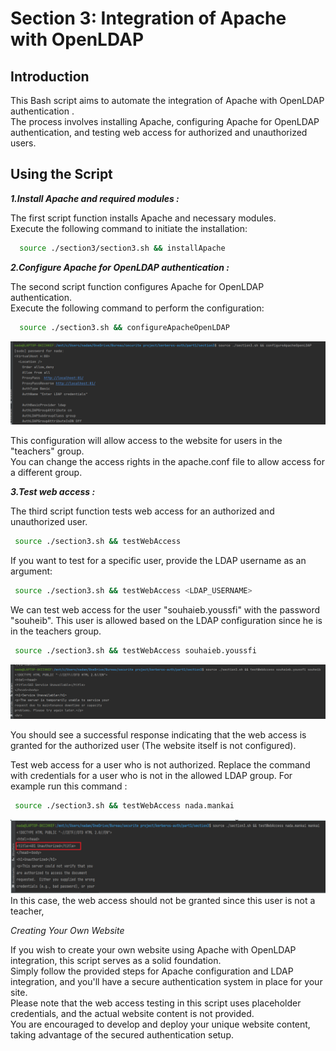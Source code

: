 # **Section 3: Integration of Apache with OpenLDAP**

## **Introduction**

This Bash script aims to automate the integration of Apache with OpenLDAP authentication .  <br/>
The process involves installing Apache, configuring Apache for OpenLDAP authentication, and testing web access for authorized and unauthorized users.

## **Using the Script**
___1.Install Apache and required modules :___

The first script function installs Apache and necessary modules.<br/> Execute the following command to initiate the installation:
~~~sh
  source ./section3/section3.sh && installApache
~~~

___2.Configure Apache for OpenLDAP authentication :___

The second script function configures Apache for OpenLDAP authentication. <br/>Execute the following command to perform the configuration:
~~~sh
  source ./section3.sh && configureApacheOpenLDAP
   ~~~

![img_2.png](../../images/part1/section3/img_2.png)

This configuration will allow access to the website for users in the "teachers" group. <br/>You can change the access rights in the apache.conf file to allow access for a different group.

___3.Test web access :___

The third script function tests web access for an authorized and unauthorized user. 
~~~sh
 source ./section3.sh && testWebAccess
   ~~~
If you want to test for a specific user, provide the LDAP username as an argument:
~~~sh
 source ./section3.sh && testWebAccess <LDAP_USERNAME>
   ~~~

We can test web access for the user "souhaieb.youssfi" with the password "souheib". This user is allowed based on the LDAP configuration since he is in the teachers group.
~~~sh
 source ./section3.sh && testWebAccess souhaieb.youssfi
   ~~~
![img_5.png](../../images/part1/section3/img_5.png)

You should see a successful response indicating that the web access is granted for the authorized user (The website itself is not configured).

Test web access for a user who is not authorized. Replace the command with credentials for a user who is not in the allowed LDAP group.
For example run this command :
~~~sh
 source ./section3.sh && testWebAccess nada.mankai
  ~~~
![img_4.png](../../images/part1/section3/img_4.png)
In this case, the web access should not be granted since this user is not a teacher,

_Creating Your Own Website_

If you wish to create your own website using Apache with OpenLDAP integration, this script serves as a solid foundation. <br/>Simply follow the provided steps for Apache configuration and LDAP integration, and you'll have a secure authentication system in place for your site.<br/> Please note that the web access testing in this script uses placeholder credentials, and the actual website content is not provided.<br/> You are encouraged to develop and deploy your unique website content, taking advantage of the secured authentication setup.
